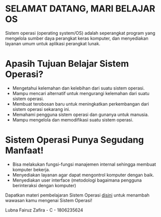 # **SELAMAT DATANG, MARI BELAJAR OS**
Sistem operasi (operating system/OS) adalah seperangkat program yang mengelola sumber daya perangkat keras komputer, dan menyediakan layanan umum untuk aplikasi perangkat lunak. 

# Apasih Tujuan Belajar Sistem Operasi?
* Mengetahui kelemahan dan kelebihan dari suatu sistem operasi.
* Mampu mencari alternatif untuk mengurangi kelemahan dari suatu sistem operasi.
* Membuat terobosan baru untuk meningkatkan perkembangan dari sistem operasi sekarang ini.
* Memahami pengguna sistem operasi dan gunanya untuk manusia.
* Mampu mengelola dan memodifikasi suatu sistem operasi.

# Sistem Operasi Punya Segudang Manfaat!
* Bisa melakukan fungsi-fungsi manajemen internal sehingga membuat komputer bekerja.
* Menyediakan layanan agar dapat mengontrol komputer dengan baik.
* Menyediakan user interface (metodologi bagaimana pengguna berinteraksi dengan komputer)

Dapatkan materi pembelajaran Sistem Operasi [disini](https://lubnasyifa9.github.io/os201/URLs) untuk menambah wawasan kamu mengenai Sistem Operasi!
  
Lubna Fairuz Zafira - C - 1806235624
